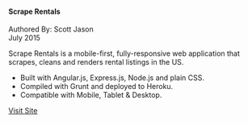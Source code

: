 #### Scrape Rentals
Authored By: Scott Jason<br>
July 2015

Scrape Rentals is a mobile-first, fully-responsive web application that scrapes, cleans and renders rental listings in the US.

- Built with Angular.js, Express.js, Node.js and plain CSS.
- Compiled with Grunt and deployed to Heroku.
- Compatible with Mobile, Tablet & Desktop.

[Visit Site](https://scrape-rentals.herokuapp.com/)